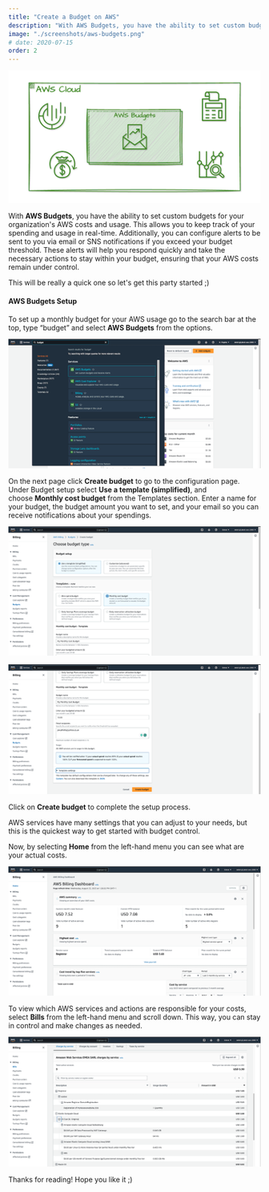 ```yaml
---
title: "Create a Budget on AWS"
description: "With AWS Budgets, you have the ability to set custom budgets for your organization's AWS costs and usage. This allows you to keep track of your spending and usage in real-time."
image: "./screenshots/aws-budgets.png"
# date: 2020-07-15
order: 2
---
```

![AWS budget](./screenshots/aws-budgets.png)

With **AWS Budgets**, you have the ability to set custom budgets for your organization's AWS costs and usage. This allows you to keep track of your spending and usage in real-time. Additionally, you can configure alerts to be sent to you via email or SNS notifications if you exceed your budget threshold. These alerts will help you respond quickly and take the necessary actions to stay within your budget, ensuring that your AWS costs remain under control.

This will be really a quick one so let's get this party started ;)

#### AWS Budgets Setup

To set up a monthly budget for your AWS usage go to the search bar at the top, type <q>budget</q> and select **AWS Budgets** from the options.

![Select budget](./screenshots/step-1.png)

On the next page click **Create budget** to go to the configuration page. Under Budget setup select **Use a template (simplified)**, and choose **Monthly cost budget** from the Templates section. Enter a name for your budget, the budget amount you want to set, and your email so you can receive notifications about your spendings.

![Select budget setup](./screenshots/step-2.png)

![Choose monthly cost budget](./screenshots/step-3.png)

Click on **Create budget** to complete the setup process.

AWS services have many settings that you can adjust to your needs, but this is the quickest way to get started with budget control. 

Now, by selecting **Home** from the left-hand menu you can see what are your actual costs.

![Get to the billing dashboard](./screenshots/step-4.png)

To view which AWS services and actions are responsible for your costs, select **Bills** from the left-hand menu and scroll down. This way, you can stay in control and make changes as needed.

![Target services triggering costs](./screenshots/step-5.png)

Thanks for reading! Hope you like it ;)
